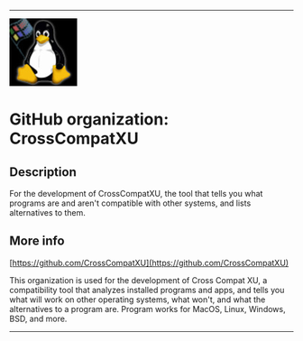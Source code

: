 
***

![Linux-for-workgroups-boot.jpg failed to load. The file may be missing or corrupt. Check the file path for errors first.](/AdditionalInfo/1/CrossCompatXU/Linux-for-workgroups-boot.jpg)

# GitHub organization: CrossCompatXU

## Description

For the development of CrossCompatXU, the tool that tells you what programs are and aren't compatible with other systems, and lists alternatives to them.

## More info

[https://github.com/CrossCompatXU](https://github.com/CrossCompatXU)

This organization is used for the development of Cross Compat XU, a compatibility tool that analyzes installed programs and apps, and tells you what will work on other operating systems, what won't, and what the alternatives to a program are. Program works for MacOS, Linux, Windows, BSD, and more.

***
